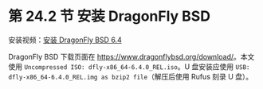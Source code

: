 # 第 24.2 节 安装 DragonFly BSD

安装视频：[安装 DragonFly BSD 6.4](https://www.bilibili.com/video/BV1BM41187pD/)

DragonFly BSD 下载页面在 <https://www.dragonflybsd.org/download/>。本文使用 `Uncompressed ISO: dfly-x86_64-6.4.0_REL.iso`。U 盘安装应使用 `USB: dfly-x86_64-6.4.0_REL.img as bzip2 file`（解压后使用 Rufus 刻录 U 盘）。 
